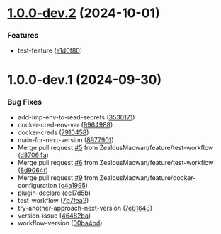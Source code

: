 # [1.0.0-dev.2](https://github.com/ZealousMacwan/demo-cicd-client/compare/v1.0.0-dev.1...v1.0.0-dev.2) (2024-10-01)


### Features

* test-feature ([a1d0f80](https://github.com/ZealousMacwan/demo-cicd-client/commit/a1d0f8049f564c678bdd35d73e36a3da3aacef41))

# 1.0.0-dev.1 (2024-09-30)


### Bug Fixes

* add-imp-env-to-read-secrets ([3530171](https://github.com/ZealousMacwan/demo-cicd-client/commit/3530171ada1ef6a131052497ac74d1cd3432dc96))
* docker-cred-env-var ([9964988](https://github.com/ZealousMacwan/demo-cicd-client/commit/9964988cc10dd1be95e16a61d8544f0ee52ee7e1))
* docker-creds ([7910458](https://github.com/ZealousMacwan/demo-cicd-client/commit/791045837c4d894084495df90a10781cf90678bb))
* main-for-next-version ([8977901](https://github.com/ZealousMacwan/demo-cicd-client/commit/897790124af1d04a401908fa2fea6c772a12cbaf))
* Merge pull request [#5](https://github.com/ZealousMacwan/demo-cicd-client/issues/5) from ZealousMacwan/feature/test-workflow ([d87064a](https://github.com/ZealousMacwan/demo-cicd-client/commit/d87064af9dde3468bf2395e2a4ba9b92659e9705))
* Merge pull request [#6](https://github.com/ZealousMacwan/demo-cicd-client/issues/6) from ZealousMacwan/feature/test-workflow ([8d9064f](https://github.com/ZealousMacwan/demo-cicd-client/commit/8d9064f1aa6bb5caa08e1dfecc98a77101f986e4))
* Merge pull request [#9](https://github.com/ZealousMacwan/demo-cicd-client/issues/9) from ZealousMacwan/feature/docker-configuration ([c4a1995](https://github.com/ZealousMacwan/demo-cicd-client/commit/c4a1995139468da70943d5de766961ce4b5446c0))
* plugin-declare ([ec17d5b](https://github.com/ZealousMacwan/demo-cicd-client/commit/ec17d5ba25e3ece3c435f7a2fa6061397091777e))
* test-workflow ([7b7fea2](https://github.com/ZealousMacwan/demo-cicd-client/commit/7b7fea245b00f905b9ad968957f116f9a773c8cd))
* try-another-approach-next-version ([7e81643](https://github.com/ZealousMacwan/demo-cicd-client/commit/7e8164324b1dd1d37d0fc421ae5f466dea4097fa))
* version-issue ([46482ba](https://github.com/ZealousMacwan/demo-cicd-client/commit/46482ba44dc66dd5f8f608f8080b4887ef054d56))
* workflow-version ([00ba4bd](https://github.com/ZealousMacwan/demo-cicd-client/commit/00ba4bdf525e312e243ec558f0e9ef5161ca59f7))
